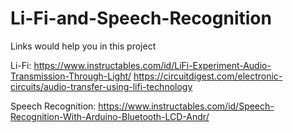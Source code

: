 # Li-Fi-and-Speech-Recognition

Links would help you in this project

Li-Fi:
        https://www.instructables.com/id/LiFi-Experiment-Audio-Transmission-Through-Light/
        https://circuitdigest.com/electronic-circuits/audio-transfer-using-lifi-technology
       
Speech Recognition: https://www.instructables.com/id/Speech-Recognition-With-Arduino-Bluetooth-LCD-Andr/



 
